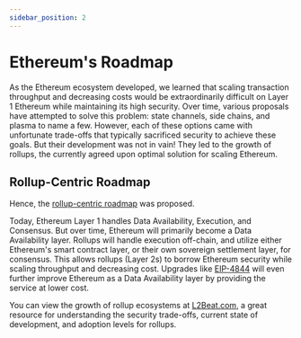 ```yaml
---
sidebar_position: 2
---
```


# Ethereum's Roadmap

As the Ethereum ecosystem developed, we learned that scaling transaction throughput and decreasing costs would be extraordinarily difficult on Layer 1 Ethereum while maintaining its high security. Over time, various proposals have attempted to solve this problem: state channels, side chains, and plasma to name a few. However, each of these options came with unfortunate trade-offs that typically sacrificed security to achieve these goals. But their development was not in vain! They led to the growth of rollups, the currently agreed upon optimal solution for scaling Ethereum.

## Rollup-Centric Roadmap

Hence, the [rollup-centric roadmap](https://ethereum-magicians.org/t/a-rollup-centric-ethereum-roadmap/4698) was proposed.

Today, Ethereum Layer 1 handles Data Availability, Execution, and Consensus. But over time, Ethereum will primarily become a Data Availability layer. Rollups will handle execution off-chain, and utilize either Ethereum's smart contract layer, or their own sovereign settlement layer, for consensus. This allows rollups (Layer 2s) to borrow Ethereum security while scaling throughput and decreasing cost. Upgrades like [EIP-4844](https://www.eip4844.com/) will even further improve Ethereum as a Data Availability layer by providing the service at lower cost.

You can view the growth of rollup ecosystems at [L2Beat.com](https://l2beat.com/), a great resource for understanding the security trade-offs, current state of development, and adoption levels for rollups.
